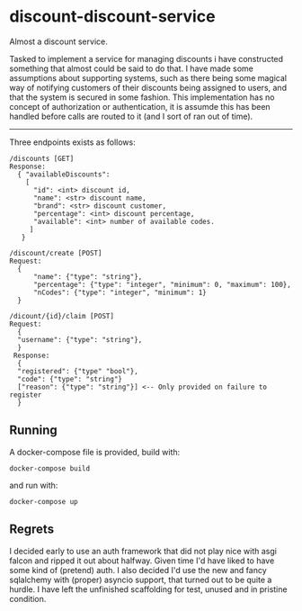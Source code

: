 # discount-discount-service
Almost a discount service.

Tasked to implement a service for managing discounts i have constructed something that almost could be said to do that.
I have made some assumptions about supporting systems, such as there being some magical way of notifying customers of their discounts being assigned to users,
and that the system is secured in some fashion. This implementation has no concept of authorization or authentication, it is assumde this has been handled before calls are routed to it (and I sort of ran out of time).

---
Three endpoints exists as follows:
```
/discounts [GET]
Response:
  { "availableDiscounts":
    [
      "id": <int> discount id,
      "name": <str> discount name,
      "brand": <str> discount customer,
      "percentage": <int> discount percentage,
      "available": <int> number of available codes.
     ]
   }

/discount/create [POST]
Request:
  {
      "name": {"type": "string"},
      "percentage": {"type": "integer", "minimum": 0, "maximum": 100},
      "nCodes": {"type": "integer", "minimum": 1}
  }

/dicount/{id}/claim [POST]
Request:
  {
  "username": {"type": "string"},
  }
 Response:
  {
  "registered": {"type" "bool"},
  "code": {"type": "string"}
  ["reason": {"type": "string"}] <-- Only provided on failure to register
  }
  ```
  ## Running
  A docker-compose file is provided, build with:
  ```
  docker-compose build
  ```
  and run with:
  ```
  docker-compose up
  ```
  
  ## Regrets
  I decided early to use an auth framework that did not play nice with asgi falcon and ripped it out about halfway. Given time I'd have liked to have some kind of (pretend) auth.
  I also decided I'd use the new and fancy sqlalchemy with (proper) asyncio support, that turned out to be quite a hurdle.
  I have left the unfinished scaffolding for test, unused and in pristine condition.
